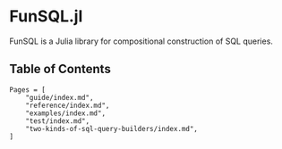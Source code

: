 # FunSQL.jl

FunSQL is a Julia library for compositional construction of SQL queries.


## Table of Contents

```@contents
Pages = [
    "guide/index.md",
    "reference/index.md",
    "examples/index.md",
    "test/index.md",
    "two-kinds-of-sql-query-builders/index.md",
]
```

